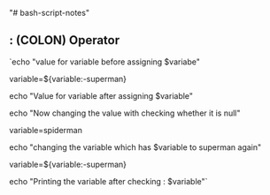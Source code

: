 "# bash-script-notes" 
 ## : (COLON) Operator
 
`echo "value for variable before assigning $variabe"   

variable=${variable:-superman}    

echo "Value for variable after assigning $variable"   

echo "Now changing the value with checking whether it is null"  

variable=spiderman  

echo "changing the variable which has $variable to superman again"  

variable=${variable:-superman}  

echo "Printing the variable after checking : $variable"`  
